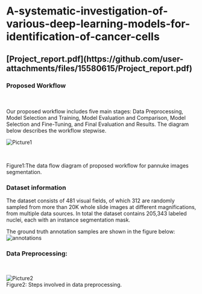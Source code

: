 # A-systematic-investigation-of-various-deep-learning-models-for-identification-of-cancer-cells


<H2>[Project_report.pdf](https://github.com/user-attachments/files/15580615/Project_report.pdf)</H2>


<H3>Proposed Workflow</H3> 
<BR></BR>
Our proposed workflow includes five main stages: Data Preprocessing, Model Selection and Training, Model Evaluation and Comparison, Model Selection and Fine-Tuning, and Final Evaluation and Results. The diagram below describes the workflow stepwise.

![Picture1](https://github.com/srinivas21109/A-systematic-investigation-of-various-deep-learning-models-for-identification-of-cancer-cells/assets/119849011/270770c6-d2c1-4b76-a82a-f1ce1294e8a7)

<br>
<p align:center>Figure1:The data flow diagram of proposed workflow for pannuke images segmentation.</p>


<H3>Dataset information</H3>
The dataset consists of 481 visual fields, of which 312 are randomly sampled from more than 20K whole slide images at different magnifications, from multiple data sources. In total the dataset contains 205,343 labeled nuclei, each with an instance segmentation mask.

The ground truth annotation samples are shown in the figure below:
![annotations](https://github.com/srinivas21109/A-systematic-investigation-of-various-deep-learning-models-for-identification-of-cancer-cells/assets/119849011/fa713608-3a61-4c63-a6aa-25d659778ea8)

<H3>Data Preprocessing:</H3>
<BR>

![Picture2](https://github.com/srinivas21109/A-systematic-investigation-of-various-deep-learning-models-for-identification-of-cancer-cells/assets/119849011/68bb2cc3-a6c6-40c7-90ba-a8f46bae070e)
<BR>
Figure2: Steps involved in data preprocessing.
